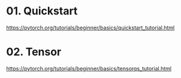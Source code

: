 # 01. Quickstart
https://pytorch.org/tutorials/beginner/basics/quickstart_tutorial.html

# 02. Tensor
https://pytorch.org/tutorials/beginner/basics/tensorqs_tutorial.html